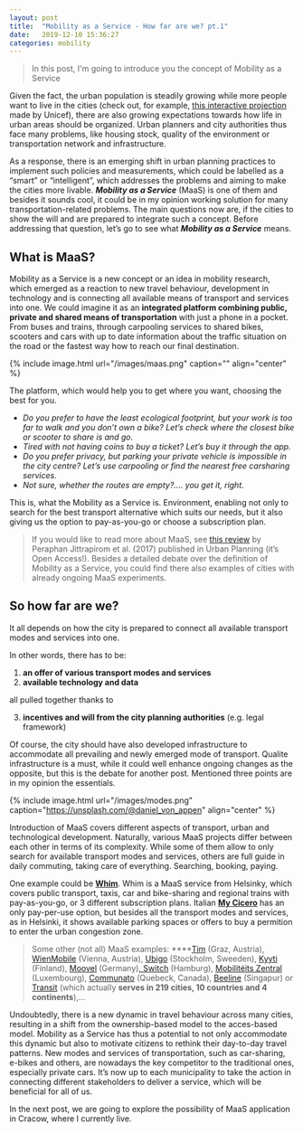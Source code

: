 ```yaml
---
layout: post
title:  "Mobility as a Service - How far are we? pt.1"
date:   2019-12-10 15:36:27
categories: mobility
---
```


> In this post, I'm going to introduce you the concept of Mobility as a Service

Given the fact, the urban population is steadily growing while more people want to live in the cities (check out, for example, [this interactive projection](https://www.unicef.org/sowc2012/urbanmap/) made by Unicef), there are also growing expectations towards how life in urban areas should be organized. Urban planners and city authorities thus face many problems, like housing stock, quality of the environment or transportation network and infrastructure.

As a response, there is an emerging shift in urban planning practices to implement such policies and measurements, which could be labelled as a “smart” or “intelligent”, which addresses the problems and aiming to make the cities more livable. ***Mobility as a Service*** (MaaS) is one of them and besides it sounds cool, it could be in my opinion working solution for many transportation-related problems. The main questions now are, if the cities to show the will and are prepared to integrate such a concept. Before addressing that question, let’s go to see what ***Mobility as a Service*** means.

## What is MaaS? 

Mobility as a Service is a new concept or an idea in mobility research, which emerged as a reaction to new travel behaviour, development in technology and is connecting all available means of transport and services into one. We could imagine it as an **integrated platform combining public, private and shared means of transportation** with just a phone in a pocket. From buses and trains, through carpooling services to shared bikes, scooters and cars with up to date information about the traffic situation on the road or the fastest way how to reach our final destination.

{% include image.html url="/images/maas.png" caption="" align="center" %}

The platform, which would help you to get where you want, choosing the best for you.

- *Do you prefer to have the least ecological footprint, but your work is too far to walk and you don’t own a bike? Let’s check where the closest bike or scooter to share is and go.* 
- *Tired with not having coins to buy a ticket? Let’s buy it through the app.* 
- *Do you prefer privacy, but parking your private vehicle is impossible in the city centre? Let’s use carpooling or find the nearest free carsharing services.*
- *Not sure, whether the routes are empty?…. you get it, right.*

This is, what the Mobility as a Service is. Environment, enabling not only to search for the best transport alternative which suits our needs, but it also giving us the option to pay-as-you-go or choose a subscription plan. 

> If you would like to read more about MaaS, see [this review](https://www.cogitatiopress.com/urbanplanning/article/view/931) by Peraphan Jittrapirom et al. (2017) published in Urban Planning (it’s Open Access!). Besides a detailed debate over the definition of Mobility as a Service, you could find there also examples of cities with already ongoing MaaS experiments. 

## So how far are we?

It all depends on how the city is prepared to connect all available transport modes and services into one.

In other words, there has to be:

1. **an offer of various transport modes and services**
2. **available technology and data**

all pulled together thanks to

3. **incentives and will from the city planning authorities** (e.g. legal framework)

Of course, the city should have also developed infrastructure to accommodate all prevailing and newly emerged mode of transport. Qualite infrastructure is a must, while it could well enhance ongoing changes as the opposite, but this is the debate for another post. Mentioned three points are in my opinion the essentials.

{% include image.html url="/images/modes.png" caption="https://unsplash.com/@daniel_von_appen" align="center" %}

Introduction of MaaS covers different aspects of transport, urban and technological development. Naturally, various MaaS projects differ between each other in terms of its complexity. While some of them allow to only search for available transport modes and services, others are full guide in daily commuting, taking care of everything. Searching, booking, paying.

One example could be [**Whim**](https://whimapp.com/). Whim is a MaaS service from Helsinky, which covers public transport, taxis, car and bike-sharing and regional trains with pay-as-you-go, or 3 different subscription plans. Italian [**My Cicero**](http://www.mycicero.eu/) has an only pay-per-use option, but besides all the transport modes and services, as in Helsinki, it shows available parking spaces or offers to buy a permition to enter the urban congestion zone.

> Some other (not all) MaaS examples: ****[Tim](https://www.tim-oesterreich.at/graz/) (Graz, Austria), [WienMobile](https://www.wienerlinien.at/eportal3/ep/channelView.do/pageTypeId/66533/channelId/-3600061) (Vienna, Austria), [Ubigo](https://www.ubigo.me/en/home) (Stockholm, Sweeden), [Kyyti](https://www.kyyti.com/) (Finland), [Moovel](https://www.moovel.com/en) (Germany)[, Switch](https://www.switchh.de/hochbahn/hamburg/switchh/homepage) (Hamburg), [Mobilitéits Zentral](https://www.mobiliteit.lu/en/) (Luxembourg), [Communato](https://www.communauto.com/) (Quebeck, Canada), [Beeline](https://www.beeline.sg/) (Singapur) or [Transit](https://transitapp.com/region) (which actually **serves in 219 cities, 10 countries and 4 continents**),…

Undoubtedly, there is a new dynamic in travel behaviour across many cities, resulting in a shift from the ownership-based model to the acces-based model. Mobility as a Service has thus a potential to not only accommodate this dynamic but also to motivate citizens to rethink their day-to-day travel patterns. New modes and services of transportation, such as car-sharing, e-bikes and others, are nowadays the key competitor to the traditional ones, especially private cars. It’s now up to each municipality to take the action in connecting different stakeholders to deliver a service, which will be beneficial for all of us.

In the next post, we are going to explore the possibility of MaaS application in Cracow, where I currently live.
